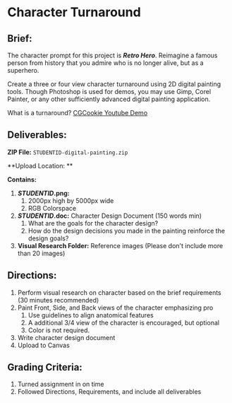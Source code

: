 # Character Turnaround

## Brief:

The character prompt for this project is _**Retro Hero**_. Reimagine a famous person from history that you admire who is no longer alive, but as a superhero.

Create a three or four view character turnaround using 2D digital painting tools. Though Photoshop is used for demos, you may use Gimp, Corel Painter, or any other sufficiently advanced digital painting application.

What is a turnaround? [CGCookie Youtube Demo](https://www.youtube.com/watch?v=zg_i3NAA2CQ)

## **Deliverables:**

**ZIP File:** `STUDENTID-digital-painting.zip`

**Upload Location: **

**Contains:**

1. _**STUDENTID**_**.png:**
   1. 2000px high by 5000px wide
   2. RGB Colorspace
2. _**STUDENTID**_**.doc:** Character Design Document \(150 words min\)
   1. What are the goals for the character design?
   2. How do the design decisions you made in the painting reinforce the design goals?
3. **Visual Research Folder:** Reference images \(Please don't include more than 20 images\)

## Directions:

1. Perform visual research on character based on the brief requirements \(30 minutes recommended\)
2. Paint Front, Side, and Back views of the character emphasizing pro
   1. Use guidelines to align anatomical features
   2. A additional 3/4 view of the character is encouraged, but optional
   3. Color is not required.
3. Write character design document
4. Upload to Canvas

## Grading Criteria:

1. Turned assignment in on time
2. Followed Directions, Requirements, and include all deliverables



